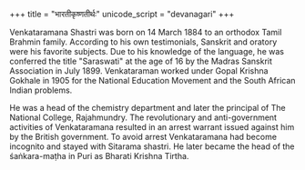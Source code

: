 +++
title = "भारतीकृष्णतीर्थः"
unicode_script = "devanagari"
+++

Venkataramana Shastri  was born on 14 March 1884 to an orthodox Tamil Brahmin family. According to his own testimonials, Sanskrit and oratory were his favorite subjects. Due to his knowledge of the language, he was conferred the title "Saraswati" at the age of 16 by the Madras Sanskrit Association in July 1899. Venkataraman worked under Gopal Krishna Gokhale in 1905 for the National Education Movement and the South African Indian problems.

He was a head of the chemistry department and later the principal of The National College, Rajahmundry. The revolutionary and anti-government activities of Venkataramana resulted in an arrest warrant issued against him by the British government. To avoid arrest Venkataramana had become incognito and stayed with Sitarama shastri. He later became the head of the śaṅkara-maṭha in Puri as Bharati Krishna Tirtha.